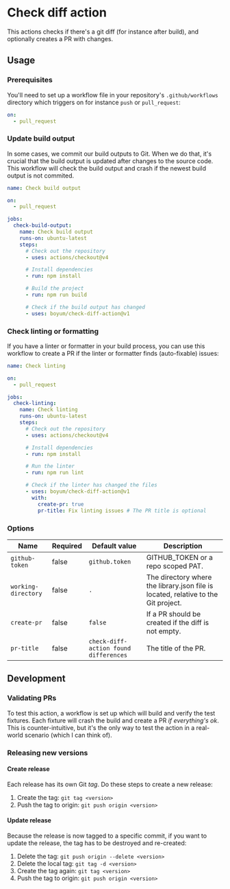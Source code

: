 # Check diff action

This actions checks if there's a git diff (for instance after build), and optionally creates a PR with changes.

## Usage

### Prerequisites

You'll need to set up a workflow file in your repository's `.github/workflows` directory which triggers on for instance `push` or `pull_request`:

```yml
on:
  - pull_request
```

### Update build output

In some cases, we commit our build outputs to Git.
When we do that, it's crucial that the build output is updated after changes to the source code.
This workflow will check the build output and crash if the newest build output is not commited.

```yml
name: Check build output

on:
  - pull_request

jobs:
  check-build-output:
    name: Check build output
    runs-on: ubuntu-latest
    steps:
      # Check out the repository
      - uses: actions/checkout@v4

      # Install dependencies
      - run: npm install

      # Build the project
      - run: npm run build

      # Check if the build output has changed
      - uses: boyum/check-diff-action@v1
```

### Check linting or formatting

If you have a linter or formatter in your build process, you can use this workflow to create a PR if the linter or formatter finds (auto-fixable) issues:

```yml
name: Check linting

on:
  - pull_request

jobs:
  check-linting:
    name: Check linting
    runs-on: ubuntu-latest
    steps:
      # Check out the repository
      - uses: actions/checkout@v4

      # Install dependencies
      - run: npm install

      # Run the linter
      - run: npm run lint

      # Check if the linter has changed the files
      - uses: boyum/check-diff-action@v1
        with:
          create-pr: true
          pr-title: Fix linting issues # The PR title is optional
```

### Options

| Name                | Required | Default value                         | Description                                                                        |
| ------------------- | -------- | ------------------------------------- | ---------------------------------------------------------------------------------- |
| `github-token`      | false    | `github.token`                | GITHUB_TOKEN or a repo scoped PAT.                                                 |
| `working-directory` | false    | `.`                                   | The directory where the library.json file is located, relative to the Git project. |
| `create-pr`         | false    | `false`                               | If a PR should be created if the diff is not empty.                                |
| `pr-title`          | false    | `check-diff-action found differences` | The title of the PR.                                                               |

## Development

### Validating PRs

To test this action, a workflow is set up which will build and verify the test fixtures.
Each fixture will crash the build and create a PR _if everything's ok_.
This is counter-intuitive, but it's the only way to test the action in a real-world scenario (which I can think of).

### Releasing new versions

#### Create release

Each release has its own Git _tag_. Do these steps to create a new release:

1. Create the tag: `git tag <version>`
1. Push the tag to origin: `git push origin <version>`

#### Update release

Because the release is now tagged to a specific commit, if you want to update the release, the tag has to be destroyed and re-created:

1. Delete the tag: `git push origin --delete <version>`
1. Delete the local tag: `git tag -d <version>`
1. Create the tag again: `git tag <version>`
1. Push the tag to origin: `git push origin <version>`
